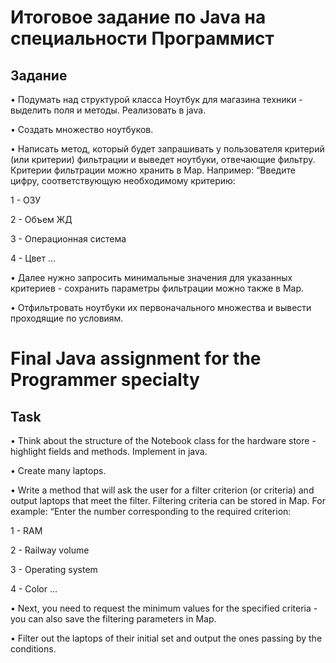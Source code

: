 # Итоговое задание по Java на специальности Программист
## Задание
• Подумать над структурой класса Ноутбук для магазина техники - выделить поля и методы. Реализовать в java.

• Создать множество ноутбуков.

• Написать метод, который будет запрашивать у пользователя критерий (или критерии) фильтрации и выведет ноутбуки, отвечающие фильтру. Критерии фильтрации можно хранить в Map. Например:
“Введите цифру, соответствующую необходимому критерию:

1 - ОЗУ

2 - Объем ЖД

3 - Операционная система

4 - Цвет …

• Далее нужно запросить минимальные значения для указанных критериев - сохранить параметры фильтрации можно также в Map.

• Отфильтровать ноутбуки их первоначального множества и вывести проходящие по условиям.

# Final Java assignment for the Programmer specialty
## Task
• Think about the structure of the Notebook class for the hardware store - highlight fields and methods. Implement in java.

• Create many laptops.

• Write a method that will ask the user for a filter criterion (or criteria) and output laptops that meet the filter. Filtering criteria can be stored in Map. For example:
“Enter the number corresponding to the required criterion:

1 - RAM

2 - Railway volume

3 - Operating system

4 - Color …

• Next, you need to request the minimum values for the specified criteria - you can also save the filtering parameters in Map.

• Filter out the laptops of their initial set and output the ones passing by the conditions.
